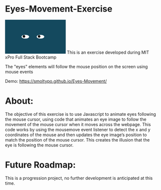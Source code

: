 # Eyes-Movement-Exercise

<img src="https://github.com/smolTypo/Eyes-Movement/blob/main/freakyEyes.png" width='200'/>
This is an exercise developed during MIT xPro Full Stack Bootcamp

The "eyes" elements will follow the mouse position on the screen using mouse events

Demo: https://smoltypo.github.io/Eyes-Movement/


# About:
The objective of this exercise is to use Javascript to animate eyes following the mouse cursor, using code that animates an eye image to follow the movement of the mouse cursor when it moves across the webpage. This code works by using the mousemove event listener to detect the x and y coordinates of the mouse and then updates the eye image’s position to match the position of the mouse cursor. This creates the illusion that the eye is following the mouse cursor.

# Future Roadmap:
This is a progression project, no further development is anticipated at this time.


